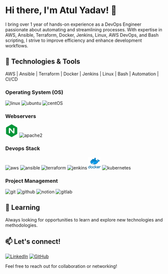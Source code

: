 # Hi there, I'm Atul Yadav! 👋

I bring over 1 year of hands-on experience as a DevOps Engineer passionate about automating and streamlining processes. With expertise in AWS, Ansible, Terraform, Docker, Jenkins, Linux, AWS DevOps, and Bash scripting, I strive to improve efficiency and enhance development workflows.

## 🔧 Technologies & Tools

AWS | Ansible | Terraform | Docker | Jenkins | Linux | Bash | Automation | CI/CD

### Operating System (OS)

<p align="left"> <img src="https://brandlogos.net/wp-content/uploads/2020/03/Linux-logo.png" alt="linux" title="linux" width="40" height="40"/> 
<img src="https://www.vectorlogo.zone/logos/ubuntu/ubuntu-icon.svg" alt="ubuntu" title="ubuntu" width="40" height="40"/>  
<img src="https://www.vectorlogo.zone/logos/centos/centos-icon.svg" alt="centOS" title="centOS" width="40" height="40"/>
</p>


<p align="left">
</p>

### Webservers
<p align="left"> <img src="https://raw.githubusercontent.com/github/explore/85cceaeeaf993ca35664dc37ea24f9237fbbfc14/topics/nginx/nginx.png" alt="nginx" title="nginx" width="40" height="40"/> 
<img src="https://www.logo.wine/a/logo/Apache_HTTP_Server/Apache_HTTP_Server-Logo.wine.svg" alt="apache2" title="apache2" width="40" height="40"/>
</p>

### Devops Stack

<p align="left"> <img src="https://static-00.iconduck.com/assets.00/aws-icon-1024x1024-xh5ti9kd.png" alt="aws" title="aws" width="40" height="40"/>
<img src="https://www.vectorlogo.zone/logos/ansible/ansible-icon.svg" alt="ansible" title="ansible" width="40" height="40"/> 
<img src="https://www.vectorlogo.zone/logos/terraformio/terraformio-icon.svg" alt="terraform" title="terraform" width="40" height="40"/>
<img src="https://www.vectorlogo.zone/logos/jenkins/jenkins-icon.svg" alt="jenkins" title="jenkins" width="40" height="40"/> 
<img src="https://raw.githubusercontent.com/github/explore/80688e429a7d4ef2fca1e82350fe8e3517d3494d/topics/docker/docker.png" alt="docker" title="docker" width="40" height="40"/>
<img src="https://www.vectorlogo.zone/logos/kubernetes/kubernetes-icon.svg" alt="kubernetes" title="kubernetes" width="40" height="40"/> 
</p>

### Project Management

<p align="left"><img src="https://www.vectorlogo.zone/logos/git-scm/git-scm-icon.svg" alt="git" title="git" width="40" height="40"/>  
<img src="https://www.vectorlogo.zone/logos/github/github-icon.svg" alt="github" title="github" width="40" height="40"/> 
<img src="https://logovectordl.com/wp-content/uploads/2019/11/notion-labs-inc-logo-vector.png" alt="notion" title="notion" width="40" height="40"/> 
<img src="https://www.svgrepo.com/show/349377/gitlab.svg" alt="gitlab" title="gitlab" width="40" height="40"/> 
</p>

<!--
## 🚀 What I do

- **Cloud Computing:** Experienced in designing and implementing scalable and secure cloud architectures on AWS.
- **Infrastructure as Code (IaC):** Proficient in writing infrastructure code using Terraform to automate the provisioning of resources.
- **Configuration Management:** Utilize Ansible for automating configuration management tasks.
- **Containerization:** Docker for containerization, creating reproducible environments.
- **Continuous Integration/Continuous Deployment (CI/CD):** Implementing CI/CD pipelines using Jenkins for smooth and efficient delivery.
- **Scripting:** Skilled in Bash scripting for automation and task automation.
- **Linux Admin:** Familiar with Debian-based systems (Ubuntu, Kali Linux, Parrot OS) and CentOS.

-->

## 🌱 Learning

Always looking for opportunities to learn and explore new technologies and methodologies.

## 📫 Let's connect!

[![LinkedIn](images/linkedin.png)](https://www.linkedin.com/in/your-linkedin-profile/)
[![GitHub](images/github.png)](https://github.com/your-github-username/)

Feel free to reach out for collaboration or networking!

<!-- You can add more sections, such as Projects, Certifications, or anything else you'd like to showcase. -->

